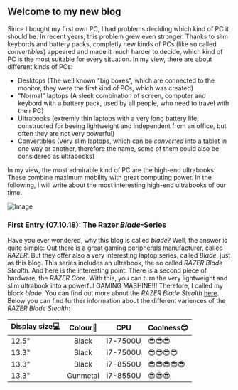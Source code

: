 ## Welcome to my new blog

Since I bought my first own PC, I had problems deciding which kind of PC it should be. In recent years, this problem grew even stronger. Thanks to slim keybords and battery packs, completly new kinds of PCs (like so called _convertibles_) appeared and made it much harder to decide, which kind of PC is the most suitable for every situation. In my view, there are about different kinds of PCs:

- Desktops (The well known "big boxes", which are connected to the monitor, they were the first kind of PCs, which was created)
- "Normal" laptops (A sleek combination of screen, computer and keybord with a battery pack, used by all people, who need to travel with their PC)
- Ultrabooks (extremly thin laptops with a very long battery life, constructed for beeing lightweight and independent from an office, but often they are not very powerful)
- Convertibles (Very slim laptops, which can be _converted_ into a tablet in one way or another, therefore the name, some of them could also be considered as ultrabooks)

In my view, the most admirable kind of PC are the high-end ultrabooks: These combine maximum mobility with great computing power. In the following, I will write about the most interesting high-end ultrabooks of our time.

![Image](https://pisces.bbystatic.com/image2/BestBuy_US/images/products/6172/6172316ld.jpg)
### First Entry (07.10.18): The Razer _Blade_-Series
Have you ever wondered, why this blog is called _blade_? Well, the answer is quite simple: Out there is a great gaming peripherals manufacturer, called _RAZER_. But they offer also a very interesting laptop series, called _Blade_, just as this blog. This series includes an ultrabook, the so called _RAZER Blade Stealth_. And here is the interesting point: There is a second piece of hardware, the _RAZER Core_. With this, you can turn the very lightweight and slim ultrabook into a powerful GAMING MASHINE!!! Therefore, I called my block _blade_. You can find out more about the _RAZER Blade Stealth_ [here](https://www.razer.com/de-de/gaming-laptops/razer-blade-stealth?utm_source=google&utm_medium=ads&utm_content=DE&utm_campaign=EU-stealth-google-remarketing-de&cid=stealth_blade_rem&gclid=EAIaIQobChMIvprdob_v3QIViYbtCh3Q4gaTEAEYASAAEgLKEfD_BwE).
Below you can find further information about the different variences of the _RAZER Blade Stealth_:

| Display size💻| Colour🎨     | CPU           |Coolness😎   |   
| ------------- |:-------------:| ------------- | -------------| 
| 12.5"         | Black         | i7-7500U      |😎😎😎      |
| 13.3"         | Black         | i7-7500U      |😎😎😎😎    |
| 13.3"         | Black         | i7-8550U      |😎😎😎😎😎 | 
| 13.3"         | Gunmetal      | i7-8550U      |😎😎😎      | 




